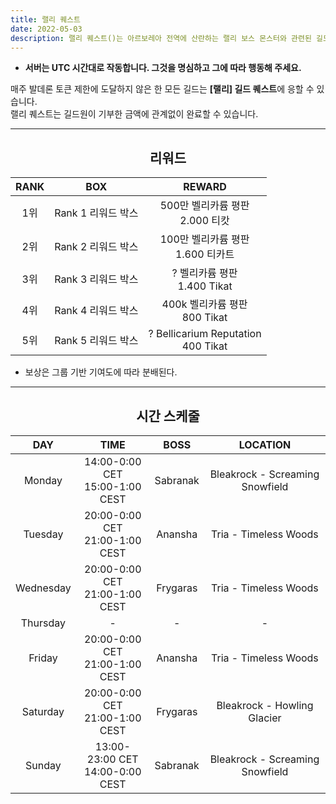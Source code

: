 ```yaml
---
title: 랠리 퀘스트
date: 2022-05-03
description: 랠리 퀘스트()는 아르보레아 전역에 산란하는 랠리 보스 몬스터와 관련된 길드 퀘스트이다. 플레이어는 파티 또는 레이드에 함께 그룹을 지어 랠리 몬스터를 물리칠 수 있으며, 그룹 기반 기여에 따라 보상을 받을 수 있습니다.  
---
```


- **서버는 UTC 시간대로 작동합니다. 그것을 명심하고 그에 따라 행동해 주세요.**

매주 발데론 토큰 제한에 도달하지 않은 한 모든 길드는 **[랠리] 길드 퀘스트**에 응할 수 있습니다. <br>
랠리 퀘스트는 길드원이 기부한 금액에 관계없이 완료할 수 있습니다.

<hr/>

<center>

## 리워드

</center>

| **RANK** |         **BOX**         |                   **REWARD**                   |
|:--------:|:-----------------------:|:----------------------------------------------:|
|  1위     | Rank 1 리워드 박스       | 500만 벨리카륨 평판<br>2.000 티캇                |
|  2위     | Rank 2 리워드 박스       | 100만 벨리카륨 평판<br> 1.600 티카트             |
|  3위     | Rank 3 리워드 박스       | ? 벨리카륨 평판<br>1.400 Tikat                  |
|  4위     | Rank 4 리워드 박스       | 400k 벨리카륨 평판<br>800 Tikat                 |
|  5위     | Rank 5 리워드 박스       | ? Bellicarium Reputation<br>400 Tikat          |

- 보상은 그룹 기반 기여도에 따라 분배된다.

<hr/>

<center>

## 시간 스케줄

</center>


|  **DAY**  |              **TIME**              | **BOSS** |           **LOCATION**          |
|:---------:|:----------------------------------:|:--------:|:-------------------------------:|
|   Monday  | 14:00-0:00 CET<br>15:00-1:00 CEST  | Sabranak | Bleakrock - Screaming Snowfield |
|  Tuesday  | 20:00-0:00 CET<br>21:00-1:00 CEST  | Anansha  | Tria - Timeless Woods           |
| Wednesday | 20:00-0:00 CET<br>21:00-1:00 CEST  | Frygaras | Tria - Timeless Woods           |
|  Thursday |                  -                 |     -    |                -                |
|   Friday  | 20:00-0:00 CET<br>21:00-1:00 CEST  | Anansha  | Tria - Timeless Woods           |
|  Saturday | 20:00-0:00 CET<br>21:00-1:00 CEST  | Frygaras | Bleakrock - Howling Glacier     |
|   Sunday  | 13:00-23:00 CET<br>14:00-0:00 CEST | Sabranak | Bleakrock - Screaming Snowfield |
